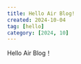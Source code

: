 ```yaml
---
title: Hello Air Blog!
created: 2024-10-04
tag: [hello]
category: [2024, 10]
---
```


Hello Air Blog！